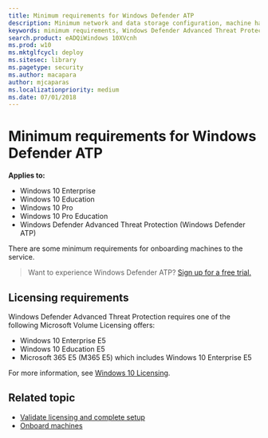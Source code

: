 ```yaml
---
title: Minimum requirements for Windows Defender ATP
description: Minimum network and data storage configuration, machine hardware and software requirements, and deployment channel requirements for Windows Defender ATP.
keywords: minimum requirements, Windows Defender Advanced Threat Protection minimum requirements, network and data storage, machine configuration, deployment channel
search.product: eADQiWindows 10XVcnh
ms.prod: w10
ms.mktglfcycl: deploy
ms.sitesec: library
ms.pagetype: security
ms.author: macapara
author: mjcaparas
ms.localizationpriority: medium
ms.date: 07/01/2018
---
```


# Minimum requirements for Windows Defender ATP

**Applies to:**

- Windows 10 Enterprise
- Windows 10 Education
- Windows 10 Pro
- Windows 10 Pro Education
- Windows Defender Advanced Threat Protection (Windows Defender ATP)

There are some minimum requirements for onboarding machines to the service.

>Want to experience Windows Defender ATP? [Sign up for a free trial.](https://www.microsoft.com/en-us/WindowsForBusiness/windows-atp?ocid=docs-wdatp-minreqs-abovefoldlink)

## Licensing requirements
Windows Defender Advanced Threat Protection requires one of the following Microsoft Volume Licensing offers:

- Windows 10 Enterprise E5
- Windows 10 Education E5
- Microsoft 365 E5 (M365 E5) which includes Windows 10 Enterprise E5

For more information, see [Windows 10 Licensing](https://www.microsoft.com/en-us/Licensing/product-licensing/windows10.aspx#tab=2).


## Related topic
- [Validate licensing and complete setup](licensing-windows-defender-advanced-threat-protection.md)
- [Onboard machines](onboard-configure-windows-defender-advanced-threat-protection.md)
